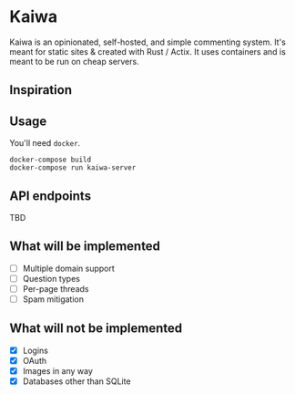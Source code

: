 # Kaiwa

Kaiwa is an opinionated, self-hosted, and simple commenting system.  It's meant for static sites & created with Rust / Actix.  It uses containers and is meant to be run on cheap servers.

## Inspiration

## Usage

You'll need `docker`.

```
docker-compose build
docker-compose run kaiwa-server
```


## API endpoints
TBD

## What will be implemented
- [ ] Multiple domain support
- [ ] Question types
- [ ] Per-page threads
- [ ] Spam mitigation

## What will not be implemented
- [x] Logins
- [x] OAuth
- [x] Images in any way
- [x] Databases other than SQLite